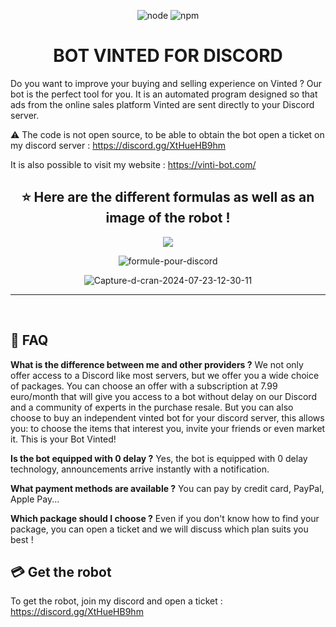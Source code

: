 <p align="center">
  <img alt="node" src="https://img.shields.io/node/v/discord.js?style=for-the-badge">
  <img alt="npm" src="https://img.shields.io/npm/v/discord.js?label=Discord.js&style=for-the-badge">
</p>

<h1 align="center">BOT VINTED FOR DISCORD</h1>

Do you want to improve your buying and selling experience on Vinted ? Our bot is the perfect tool for you. It is an automated program designed so that ads from the online sales platform Vinted are sent directly to your Discord server.

:warning: The code is not open source, to be able to obtain the bot open a ticket on my discord server : https://discord.gg/XtHueHB9hm

It is also possible to visit my website : https://vinti-bot.com/

<h2 align="center">⭐ Here are the different formulas as well as an image of the robot !</h2>
<p align="center">
  <img align="center" src="https://i.ibb.co/qdyJ714/US.png"></img>
</p>
<p align="center">
  <img align="center" src="https://i.ibb.co/7X2FzJy/FR.png" alt="formule-pour-discord"></img>
</p>
<p align="center">
 <img src="https://i.ibb.co/W6FY3T8/Capture-d-cran-2024-07-23-12-30-11.png" alt="Capture-d-cran-2024-07-23-12-30-11"></img>
 </p>
<hr>


<br>



## :dart: FAQ

**What is the difference between me and other providers ?**
We not only offer access to a Discord like most servers, but we offer you a wide choice of packages.
You can choose an offer with a subscription at 7.99 euro/month that will give you access to a bot without delay on our Discord and a community of experts in the purchase resale.
But you can also choose to buy an independent vinted bot for your discord server, this allows you: to choose the items that interest you, invite your friends or even market it. This is your Bot Vinted!

**Is the bot equipped with 0 delay ?**
Yes, the bot is equipped with 0 delay technology, announcements arrive instantly with a notification.

**What payment methods are available ?**
You can pay by credit card, PayPal, Apple Pay...

**Which package should I choose ?**
Even if you don't know how to find your package, you can open a ticket and we will discuss which plan suits you best !

## 💳 Get the robot

To get the robot, join my discord and open a ticket : https://discord.gg/XtHueHB9hm
